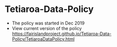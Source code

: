 # Tetiaroa-Data-Policy
- The policy was started in Dec 2019
- View current version of the policy https://fairislandproject.github.io/Tetiaroa-Data-Policy/TetiaroaDataPolicy.html 
